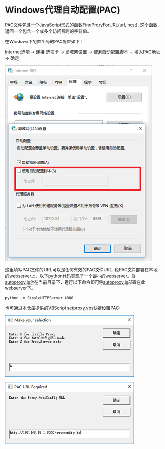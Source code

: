 # Windows代理自动配置(PAC)

PAC文件包含一个JavaScript形式的函数FindProxyForURL(url, host), 这个函数返回一个包含一个或多个访问规则的字符串。

在Windows下配置全局的PAC配置如下：

Internet选项 -> 连接 选项卡 -> 局域网设置 -> 使用自动配置脚本 -> 填入PAC地址 -> 确定

![autoconfig.png](autoconfig.png)

这里填写PAC文件的URL可以是任何有效的PAC文件URL. 也PAC文件部署在本地的webserver上，以下python代码实现了一个最小的webserver。将[autoproxy.js](autoproxy.js)放在当前目录下，运行以下命令即可将[autoproxy.js](autoproxy.js)部署在此webserver下。

    python -m SimpleHTTPServer 8000

也可通过本仓库提供的VBScript [setproxy.vbs](setproxy.vbs)快捷设置PAC:

![setproxy.png](setproxy.png)

![setproxy_pac.png](setproxy_pac.png)
